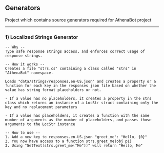 ## Generators

Project which contains source generators required for AthenaBot project

---
### 1) Localized Strings Generator

    -- Why --
    Type safe response strings access, and enforces correct usage of response strings.

    -- How it works --
    Creates a file "strs.cs" containing a class called "strs" in "AthenaBot" namespace.
    
    Loads "data/strings/responses.en-US.json" and creates a property or a function for each key in the responses json file based on whether the value has string format placeholders or not.

    - If a value has no placeholders, it creates a property in the strs class which returns an instance of a LocStr struct containing only the key and no replacement parameters
    
    - If a value has placeholders, it creates a function with the same number of arguments as the number of placeholders, and passes those arguments to the LocStr instance

    -- How to use --
    1. Add a new key to responses.en-US.json "greet_me": "Hello, {0}"
    2. You now have access to a function strs.greet_me(obj p1)
    3. Using "GetText(strs.greet_me("Me"))" will return "Hello, Me"

